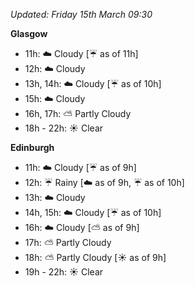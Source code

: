 *Updated: Friday 15th March 09:30*

**Glasgow**

* 11h: :cloud: Cloudy [:umbrella: as of 11h]
* 12h: :cloud: Cloudy
* 13h, 14h: :cloud: Cloudy [:umbrella: as of 10h]
* 15h: :cloud: Cloudy
* 16h, 17h: :partly_sunny: Partly Cloudy
* 18h - 22h: :sunny: Clear

**Edinburgh**

* 11h: :cloud: Cloudy [:umbrella: as of 9h]
* 12h: :umbrella: Rainy [:cloud: as of 9h, :umbrella: as of 10h]
* 13h: :cloud: Cloudy
* 14h, 15h: :cloud: Cloudy [:umbrella: as of 10h]
* 16h: :cloud: Cloudy [:partly_sunny: as of 9h]
* 17h: :partly_sunny: Partly Cloudy
* 18h: :partly_sunny: Partly Cloudy [:sunny: as of 9h]
* 19h - 22h: :sunny: Clear
